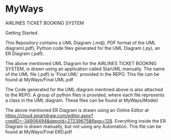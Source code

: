 # MyWays
AIRLINES TICKET BOOKING SYSTEM

Getting Started


This Repository contains a UML Diagram (.mdj), PDF format of the UML diagram(.pdf), Python code files generated for the UML Diagram (.py), an ER Diagram (.pdf).

The above mentioned UML Diagram for the AIRLINES TICKET BOOKING SYSTEM, is drawn using an application called StarUML manually. The name of the UML file (.pdf) is 'Final UML' provided in the REPO. This file can be found at MyWays/Final UML.pdf

The Code generated for the UML diagram mentined above is also attached to the REPO. A group of python files is provided, where each file represents a class in the UML diagram.
These files can be found at MyWays/Model/

The above mentioned ER Diagram is drawn using an Online Editor at https://cloud.smartdraw.com/editor.aspx?credID=-34906494&depoId=27239675&flags=128.
 Everything inside the ER Diagram is drawn manually, but not using any Automation. This file can be found at MyWays/Final ERD.pdf

 
 
 
 
